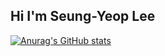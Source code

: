 ## Hi I'm Seung-Yeop Lee

[![Anurag's GitHub stats](https://github-readme-stats.vercel.app/api?username=DooDooLee&show_icons=true&theme=radical)](https://github.com/DooDooLee)
